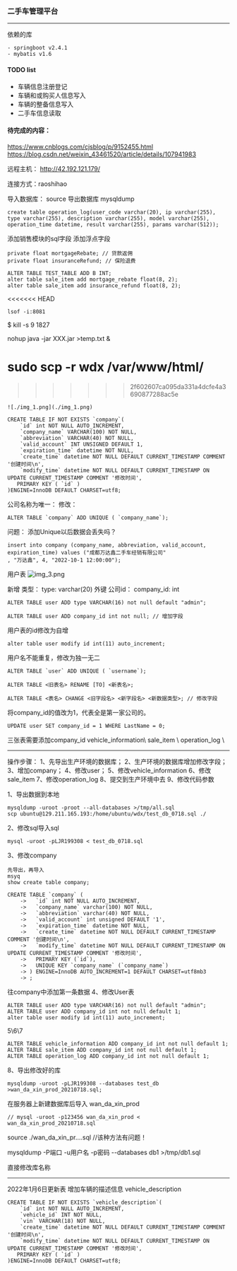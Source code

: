### 二手车管理平台 

----

依赖的库
```
- springboot v2.4.1
- mybatis v1.6
```

#### TODO list
- 车辆信息注册登记
- 车辆和或购买人信息写入
- 车辆的整备信息写入
- 二手车信息读取

#### 待完成的内容：
https://www.cnblogs.com/cjsblog/p/9152455.html
https://blog.csdn.net/weixin_43461520/article/details/107941983


远程主机：
http://42.192.121.179/

连接方式：raoshihao

导入数据库：
source
导出数据库
mysqldump


```roomsql
create table operation_log(user_code varchar(20), ip varchar(255), type varchar(255), description varchar(255), model varchar(255), operation_time datetime, result varchar(255), params varchar(512));
```

添加销售模块的sql字段
添加浮点字段
```roomsql
private float mortgageRebate; // 贷款返佣
private float insuranceRefund; // 保险退费
```
```roomsql
ALTER TABLE TEST_TABLE ADD B INT;
alter table sale_item add mortgage_rebate float(8, 2);
alter table sale_item add insurance_refund float(8, 2);
```

<<<<<<< HEAD
```shell
lsof -i:8081
```
$ kill -s 9 1827

nohup java -jar XXX.jar >temp.txt &

sudo scp -r wdx /var/www/html/
=======


>>>>>>> 2f602607ca095da331a4dcfe4a3690877288ac5e
```roomsql
![./img_1.png](./img_1.png)
```


```roomsql
CREATE TABLE IF NOT EXISTS `company`(
    `id` int NOT NULL AUTO_INCREMENT,
    `company_name` VARCHAR(100) NOT NULL,
    `abbreviation` VARCHAR(40) NOT NULL,
    `valid_account` INT UNSIGNED DEFAULT 1,
    `expiration_time` datetime NOT NULL,
    `create_time` datetime NOT NULL DEFAULT CURRENT_TIMESTAMP COMMENT '创建时间\n',
    `modify_time` datetime NOT NULL DEFAULT CURRENT_TIMESTAMP ON UPDATE CURRENT_TIMESTAMP COMMENT '修改时间',
   PRIMARY KEY ( `id` )
)ENGINE=InnoDB DEFAULT CHARSET=utf8;
```
公司名称为唯一：
修改：
```roomsql
ALTER TABLE `company` ADD UNIQUE ( `company_name`); 
```

问题： 添加Unique以后数据会丢失吗？

```roomsql
insert into company (company_name, abbreviation, valid_account, expiration_time) values ("成都万达鑫二手车经销有限公司"
, "万达鑫", 4, "2022-10-1 12:00:00");
```

用户表 ![img_3.png](img_3.png)

新增 类型： type: varchar(20)
外键 公司id： company_id: int

```roomsql
ALTER TABLE user ADD type VARCHAR(16) not null default "admin";
```
```roomsql
ALTER TABLE user ADD company_id int not null; // 增加字段
```
用户表的id修改为自增
```roomsql
alter table user modify id int(11) auto_increment;
```
用户名不能重复，修改为独一无二


```roomsql
ALTER TABLE `user` ADD UNIQUE ( `username`);
```


```roomsql
ALTER TABLE <旧表名> RENAME [TO] <新表名>;
```

```roomsql
ALTER TABLE <表名> CHANGE <旧字段名> <新字段名> <新数据类型>; // 修改字段
```

将company_id的值改为1，代表全是第一家公司的。
```roomsql
UPDATE user SET company_id = 1 WHERE LastName = 0;
```

三张表需要添加company_id
vehicle_information\ sale_item \ operation_log \



----
操作步骤：
1、先导出生产环境的数据库；
2、生产环境的数据库增加修改字段；
3、增加company；
4、修改user；
5、修改vehicle_information
6、修改sale_item
7、修改operation_log
8、提交到生产环境中去
9、修改代码参数


1、导出数据到本地
```roomsql
mysqldump -uroot -proot --all-databases >/tmp/all.sql
scp ubuntu@129.211.165.193:/home/ubuntu/wdx/test_db_0718.sql ./
```
2、修改sql导入sql
```roomsql
mysql -uroot -pLJR199308 < test_db_0718.sql
```
3、修改company
```roomsql
先导出，再导入
msyq
show create table company;

CREATE TABLE `company` (
    ->   `id` int NOT NULL AUTO_INCREMENT,
    ->   `company_name` varchar(100) NOT NULL,
    ->   `abbreviation` varchar(40) NOT NULL,
    ->   `valid_account` int unsigned DEFAULT '1',
    ->   `expiration_time` datetime NOT NULL,
    ->   `create_time` datetime NOT NULL DEFAULT CURRENT_TIMESTAMP COMMENT '创建时间\n',
    ->   `modify_time` datetime NOT NULL DEFAULT CURRENT_TIMESTAMP ON UPDATE CURRENT_TIMESTAMP COMMENT '修改时间',
    ->   PRIMARY KEY (`id`),
    ->   UNIQUE KEY `company_name` (`company_name`)
    -> ) ENGINE=InnoDB AUTO_INCREMENT=1 DEFAULT CHARSET=utf8mb3
    -> ;

```
往company中添加第一条数据
4、修改User表
```roomsql
ALTER TABLE user ADD type VARCHAR(16) not null default "admin";
ALTER TABLE user ADD company_id int not null default 1;
alter table user modify id int(11) auto_increment;
```

5\6\7
```roomsql
ALTER TABLE vehicle_information ADD company_id int not null default 1;
ALTER TABLE sale_item ADD company_id int not null default 1;
ALTER TABLE operation_log ADD company_id int not null default 1;
```
8、导出修改好的库
```roomsql
mysqldump -uroot -pLJR199308 --databases test_db >wan_da_xin_prod_20210718.sql;

```
在服务器上新建数据库后导入 wan_da_xin_prod
```roomsql
// mysql -uroot -p123456 wan_da_xin_prod < wan_da_xin_prod_20210718.sql
```
source ./wan_da_xin_pr....sql //该种方法有问题！

mysqldump -P端口 -u用户名 -p密码 --databases db1 >/tmp/db1.sql


直接修改库名称


----
2022年1月6日更新表
增加车辆的描述信息
vehicle_description
```roomsql
CREATE TABLE IF NOT EXISTS `vehicle_description`(
    `id` int NOT NULL AUTO_INCREMENT,
    `vehicle_id` INT NOT NULL,
    `vin` VARCHAR(18) NOT NULL,
    `create_time` datetime NOT NULL DEFAULT CURRENT_TIMESTAMP COMMENT '创建时间\n',
    `modify_time` datetime NOT NULL DEFAULT CURRENT_TIMESTAMP ON UPDATE CURRENT_TIMESTAMP COMMENT '修改时间',
   PRIMARY KEY ( `id` )
)ENGINE=InnoDB DEFAULT CHARSET=utf8;
```

